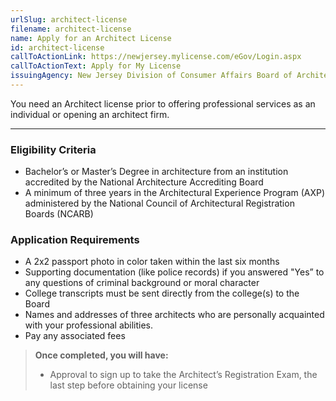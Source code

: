 ```yaml
---
urlSlug: architect-license
filename: architect-license
name: Apply for an Architect License
id: architect-license
callToActionLink: https://newjersey.mylicense.com/eGov/Login.aspx
callToActionText: Apply for My License
issuingAgency: New Jersey Division of Consumer Affairs Board of Architects
---
```


You need an Architect license prior to offering professional services as an individual or opening an architect firm.

---

### Eligibility Criteria

- Bachelor’s or Master’s Degree in architecture from an institution accredited by the National Architecture Accrediting Board
- A minimum of three years in the Architectural Experience Program (AXP) administered by the National Council of Architectural Registration Boards (NCARB)

### Application Requirements

- A 2x2 passport photo in color taken within the last six months
- Supporting documentation (like police records) if you answered "Yes” to any questions of criminal background or moral character
- College transcripts must be sent directly from the college(s) to the Board
- Names and addresses of three architects who are personally acquainted with your professional abilities.
- Pay any associated fees

> **Once completed, you will have:**
>
> - Approval to sign up to take the Architect’s Registration Exam, the last step before obtaining your license
